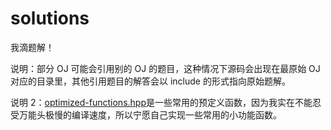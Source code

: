 # solutions

我滴题解！

说明：部分 OJ 可能会引用别的 OJ 的题目，这种情况下源码会出现在最原始 OJ 对应的目录里，其他引用题目的解答会以 include 的形式指向原始题解。

说明 2：[optimized-functions.hpp](optimized-functions.hpp)是一些常用的预定义函数，因为我实在不能忍受万能头极慢的编译速度，所以宁愿自己实现一些常用的小功能函数。
